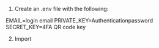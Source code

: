 1. Create an .env file with the following:

EMAIL=login email
PRIVATE_KEY=Authenticationpassword
SECRET_KEY=4FA QR code key

2. Import 